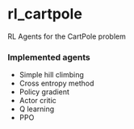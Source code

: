 # rl_cartpole
RL Agents for the CartPole problem
### Implemented agents  
- Simple hill climbing  
- Cross entropy method  
- Policy gradient  
- Actor critic  
- Q learning  
- PPO
